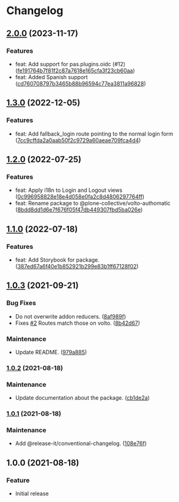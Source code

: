 # Changelog

## [2.0.0](https://github.com/collective/volto-authomatic/compare/1.3.0...2.0.0) (2023-11-17)


### Features


- feat: Add support for pas.plugins.oidc (#12) ([fe191764b7f81f2c87a7618e165cfa3f23cb60aa](https://github.com/collective/volto-authomatic/commit/fe191764b7f81f2c87a7618e165cfa3f23cb60aa))
- feat: Added Spanish support ([cd760708797b3465b88b96594c77ea3811a96828](https://github.com/collective/volto-authomatic/commit/cd760708797b3465b88b96594c77ea3811a96828))

## [1.3.0](https://github.com/collective/volto-authomatic/compare/1.2.0...1.3.0) (2022-12-05)


### Features


- feat: Add fallback_login route pointing to the normal login form ([7cc9cffda2a0aab50f2c9729a60aeae709fca4d4](https://github.com/collective/volto-authomatic/commit/7cc9cffda2a0aab50f2c9729a60aeae709fca4d4))

## [1.2.0](https://github.com/collective/volto-authomatic/compare/1.1.0...1.2.0) (2022-07-25)


### Features


- feat: Apply i18n to Login and Logout views ([0c996958828e18e4d058e0fa2c8d4806297764ff](https://github.com/collective/volto-authomatic/commit/0c996958828e18e4d058e0fa2c8d4806297764ff))
- feat: Rename package to @plone-collective/volto-authomatic ([8bdd8dd1d6e7f676f05f47db449307fbd5ba026e](https://github.com/collective/volto-authomatic/commit/8bdd8dd1d6e7f676f05f47db449307fbd5ba026e))

## [1.1.0](https://github.com/collective/volto-authomatic/compare/1.0.3...1.1.0) (2022-07-18)

### Features

- feat: Add Storybook for package. ([387ed67a6f40e1b852921b299e83b1ff67128f02](https://github.com/collective/volto-authomatic/commit/387ed67a6f40e1b852921b299e83b1ff67128f02))

## [1.0.3](https://github.com/collective/volto-authomatic/compare/1.0.2...1.0.3) (2021-09-21)

### Bug Fixes

- Do not overwrite addon reducers. ([8af989f](https://github.com/collective/volto-authomatic/commit/8af989f2ce432b61dbe5f6309b42fa834b6c9963))
- Fixes [#2](https://github.com/collective/volto-authomatic/issues/2) Routes match those on volto. ([8b42d67](https://github.com/collective/volto-authomatic/commit/8b42d67aef4317fe75a5154d2b9b9756a7320a2a))

### Maintenance

- Update README. ([979a885](https://github.com/collective/volto-authomatic/commit/979a8851ecf054cf0a25250027ca2cb10dc5cc02))

### [1.0.2](https://github.com/collective/volto-authomatic/compare/1.0.1...1.0.2) (2021-08-18)

### Maintenance

- Update documentation about the package. ([cb1de2a](https://github.com/collective/volto-authomatic/commit/cb1de2a3022c0442eaf7ddcef22ee428703bcd4d))

### [1.0.1](https://github.com/collective/volto-authomatic/compare/1.0.0...1.0.1) (2021-08-18)

### Maintenance

- Add @release-it/conventional-changelog. ([108e76f](https://github.com/collective/volto-authomatic/commit/108e76fc54619854693d435f36ede484d253d58d))

## 1.0.0 (2021-08-18)

### Feature

- Initial release